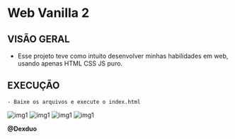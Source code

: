 # Web Vanilla 2

## VISÃO GERAL
   - Esse projeto teve como intuito desenvolver minhas habilidades em web,
   usando apenas HTML CSS JS puro.

## EXECUÇÃO
    - Baixe os arquivos e execute o index.html


![img1]("./imagens/git_images/1.png")
![img1]("./imagens/git_images/1.png")
![img1]("./imagens/git_images/1.png")
![img1]("./imagens/git_images/1.png")

**@Dexduo**